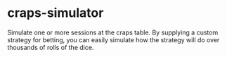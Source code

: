craps-simulator
===============

Simulate one or more sessions at the craps table.  By supplying a custom strategy for betting, you can easily simulate how the strategy will do over thousands of rolls of the dice.